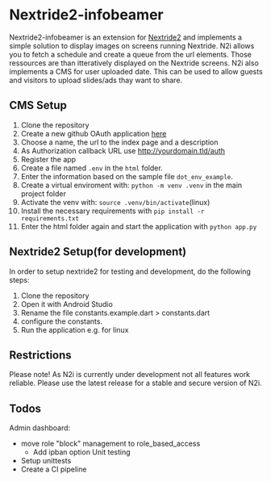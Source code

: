 # Nextride2-infobeamer
Nextride2-infobeamer is an extension for [Nextride2](https://github.com/HackerspaceBielefeld/Nextride2) and implements a simple solution to display images on screens running Nextride.
N2i allows you to fetch a schedule and create a queue from the url elements. Those ressources are than itteratively displayed on the Nextride screens.
N2i also implements a CMS for user uploaded date. This can be used to allow guests and visitors to upload slides/ads thay want to share.

## CMS Setup 
1. Clone the repository
2. Create a new github OAuth application [here](https://github.com/settings/applications/new)
3. Choose a name, the url to the index page and a description
4. As Authorization callback URL use http://yourdomain.tld/auth
5. Register the app
6. Create a file named `.env` in the `html` folder.
7. Enter the information based on the sample file `dot_env_example`.
8. Create a virtual enviroment with: `python -m venv .venv` in the main project folder
9. Activate the venv with: `source .venv/bin/activate`(linux)
10. Install the necessary requirements with `pip install -r requirements.txt`
11. Enter the html folder again and start the application with `python app.py`

## Nextride2 Setup(for development)
In order to setup nextride2 for testing and development, do the following steps:
1. Clone the repository
2. Open it with Android Studio
3. Rename the file constants.example.dart > constants.dart
4. configure the constants.
5. Run the application e.g. for linux



## Restrictions
Please note! As N2i is currently under development not all features work reliable.
Please use the latest release for a stable and secure version of N2i.


## Todos
Admin dashboard:
* move role "block" management to role_based_access
  * Add ipban option
Unit testing
* Setup unittests
* Create a CI pipeline